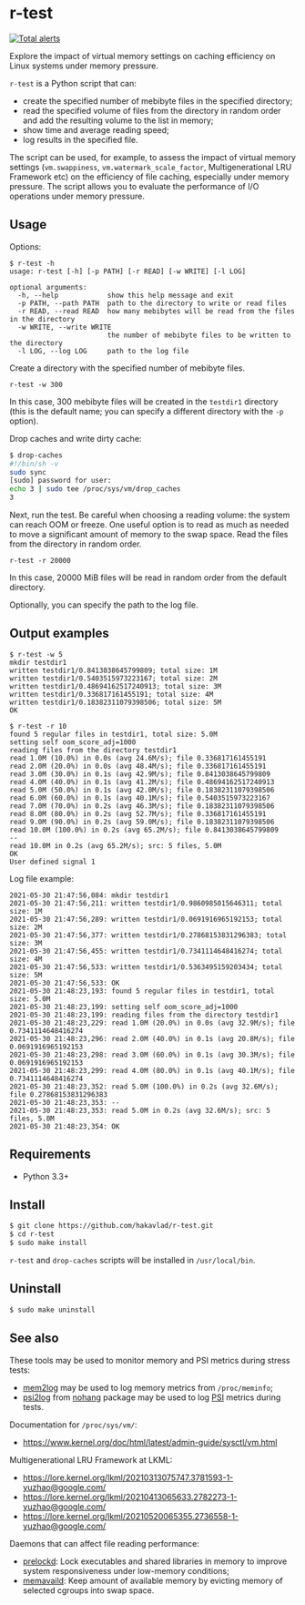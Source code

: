 
# r-test

[![Total alerts](https://img.shields.io/lgtm/alerts/g/hakavlad/r-test.svg?logo=lgtm&logoWidth=18)](https://lgtm.com/projects/g/hakavlad/r-test/alerts/)

Explore the impact of virtual memory settings on caching efficiency on Linux systems under memory pressure.

`r-test` is a Python script that can: 
- create the specified number of mebibyte files in the specified directory;
- read the specified volume of files from the directory in random order and add the resulting volume to the list in memory;
- show time and average reading speed;
- log results in the specified file.

The script can be used, for example, to assess the impact of virtual memory settings (`vm.swappiness`, `vm.watermark_scale_factor`, Multigenerational LRU Framework etc) on the efficiency of file caching, especially under memory pressure. The script allows you to evaluate the performance of I/O operations under memory pressure.

## Usage

Options:

```
$ r-test -h
usage: r-test [-h] [-p PATH] [-r READ] [-w WRITE] [-l LOG]

optional arguments:
  -h, --help            show this help message and exit
  -p PATH, --path PATH  path to the directory to write or read files
  -r READ, --read READ  how many mebibytes will be read from the files in the directory
  -w WRITE, --write WRITE
                        the number of mebibyte files to be written to the directory
  -l LOG, --log LOG     path to the log file
```

Create a directory with the specified number of mebibyte files. 
```
r-test -w 300
```
In this case, 300 mebibyte files will be created in the `testdir1` directory (this is the default name; you can specify a different directory with the `-p` option). 

Drop caches and write dirty cache:
```sh
$ drop-caches
#!/bin/sh -v
sudo sync
[sudo] password for user: 
echo 3 | sudo tee /proc/sys/vm/drop_caches
3
```

Next, run the test. Be careful when choosing a reading volume: the system can reach OOM or freeze. One useful option is to read as much as needed to move a significant amount of memory to the swap space. Read the files from the directory in random order.
```
r-test -r 20000
```
In this case, 20000 MiB files will be read in random order from the default directory. 

Optionally, you can specify the path to the log file. 

## Output examples

```
$ r-test -w 5
mkdir testdir1
written testdir1/0.8413038645799809; total size: 1M
written testdir1/0.5403515973223167; total size: 2M
written testdir1/0.48694162517240913; total size: 3M
written testdir1/0.336817161455191; total size: 4M
written testdir1/0.18382311079398506; total size: 5M
OK
```

```
$ r-test -r 10
found 5 regular files in testdir1, total size: 5.0M
setting self oom_score_adj=1000
reading files from the directory testdir1
read 1.0M (10.0%) in 0.0s (avg 24.6M/s); file 0.336817161455191
read 2.0M (20.0%) in 0.0s (avg 48.4M/s); file 0.336817161455191
read 3.0M (30.0%) in 0.1s (avg 42.9M/s); file 0.8413038645799809
read 4.0M (40.0%) in 0.1s (avg 41.2M/s); file 0.48694162517240913
read 5.0M (50.0%) in 0.1s (avg 42.0M/s); file 0.18382311079398506
read 6.0M (60.0%) in 0.1s (avg 40.1M/s); file 0.5403515973223167
read 7.0M (70.0%) in 0.2s (avg 46.3M/s); file 0.18382311079398506
read 8.0M (80.0%) in 0.2s (avg 52.7M/s); file 0.336817161455191
read 9.0M (90.0%) in 0.2s (avg 59.0M/s); file 0.18382311079398506
read 10.0M (100.0%) in 0.2s (avg 65.2M/s); file 0.8413038645799809
--
read 10.0M in 0.2s (avg 65.2M/s); src: 5 files, 5.0M
OK
User defined signal 1
```

Log file example:
```
2021-05-30 21:47:56,084: mkdir testdir1
2021-05-30 21:47:56,211: written testdir1/0.9860985015646311; total size: 1M
2021-05-30 21:47:56,289: written testdir1/0.0691916965192153; total size: 2M
2021-05-30 21:47:56,377: written testdir1/0.27868153831296383; total size: 3M
2021-05-30 21:47:56,455: written testdir1/0.7341114648416274; total size: 4M
2021-05-30 21:47:56,533: written testdir1/0.5363495159203434; total size: 5M
2021-05-30 21:47:56,533: OK
2021-05-30 21:48:23,193: found 5 regular files in testdir1, total size: 5.0M
2021-05-30 21:48:23,199: setting self oom_score_adj=1000
2021-05-30 21:48:23,199: reading files from the directory testdir1
2021-05-30 21:48:23,229: read 1.0M (20.0%) in 0.0s (avg 32.9M/s); file 0.7341114648416274
2021-05-30 21:48:23,296: read 2.0M (40.0%) in 0.1s (avg 20.8M/s); file 0.0691916965192153
2021-05-30 21:48:23,298: read 3.0M (60.0%) in 0.1s (avg 30.3M/s); file 0.0691916965192153
2021-05-30 21:48:23,299: read 4.0M (80.0%) in 0.1s (avg 40.1M/s); file 0.7341114648416274
2021-05-30 21:48:23,352: read 5.0M (100.0%) in 0.2s (avg 32.6M/s); file 0.27868153831296383
2021-05-30 21:48:23,353: --
2021-05-30 21:48:23,353: read 5.0M in 0.2s (avg 32.6M/s); src: 5 files, 5.0M
2021-05-30 21:48:23,354: OK
```

## Requirements

- Python 3.3+

## Install
```sh
$ git clone https://github.com/hakavlad/r-test.git
$ cd r-test
$ sudo make install
```
`r-test` and `drop-caches` scripts will be installed in `/usr/local/bin`.

## Uninstall
```sh
$ sudo make uninstall
```

## See also

These tools may be used to monitor memory and PSI metrics during stress tests:
- [mem2log](https://github.com/hakavlad/mem2log) may be used to log memory metrics from `/proc/meminfo`;
- [psi2log](https://github.com/hakavlad/nohang/blob/master/docs/psi2log.manpage.md) from [nohang](https://github.com/hakavlad/nohang) package may be used to log [PSI](https://facebookmicrosites.github.io/psi/docs/overview) metrics during tests.

Documentation for `/proc/sys/vm/`:
- https://www.kernel.org/doc/html/latest/admin-guide/sysctl/vm.html

Multigenerational LRU Framework at LKML:
- https://lore.kernel.org/lkml/20210313075747.3781593-1-yuzhao@google.com/
- https://lore.kernel.org/lkml/20210413065633.2782273-1-yuzhao@google.com/
- https://lore.kernel.org/lkml/20210520065355.2736558-1-yuzhao@google.com/

Daemons that can affect file reading performance:
- [prelockd](https://github.com/hakavlad/prelockd): Lock executables and shared libraries in memory to improve system responsiveness under low-memory conditions;
- [memavaild](https://github.com/hakavlad/memavaild): Keep amount of available memory by evicting memory of selected cgroups into swap space.
